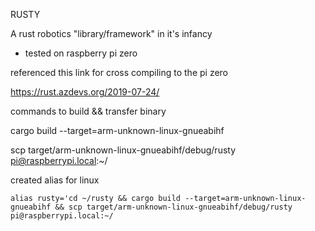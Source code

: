 RUSTY 

A rust robotics "library/framework" in it's infancy

- tested on raspberry pi zero

referenced this link for cross compiling to the pi zero

https://rust.azdevs.org/2019-07-24/

commands to build && transfer binary

cargo build --target=arm-unknown-linux-gnueabihf

scp target/arm-unknown-linux-gnueabihf/debug/rusty pi@raspberrypi.local:~/ 

created alias for linux 

`alias rusty='cd ~/rusty && cargo build --target=arm-unknown-linux-gnueabihf && scp target/arm-unknown-linux-gnueabihf/debug/rusty pi@raspberrypi.local:~/`

